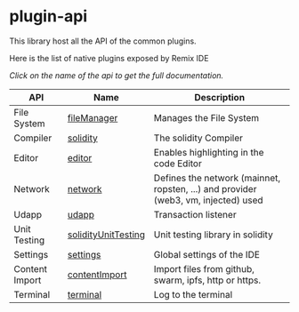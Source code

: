 # plugin-api

This library host all the API of the common plugins.

Here is the list of native plugins exposed by Remix IDE

_Click on the name of the api to get the full documentation._


|API            |Name                                 |Description |
|---------------|-------------------------------------|------------|
|File System    |[fileManager](./doc/file-system.md)  |Manages the File System
|Compiler       |[solidity](./doc/solidity.md)        |The solidity Compiler
|Editor         |[editor](./doc/editor.md)            |Enables highlighting in the code Editor
|Network        |[network](./doc/network.md)          |Defines the network (mainnet, ropsten, ...) and provider (web3, vm, injected) used
|Udapp          |[udapp](./doc/udapp.md)              |Transaction listener
|Unit Testing   |[solidityUnitTesting](./doc/unit-testing.md) |Unit testing library in solidity
|Settings       |[settings](./doc/settings.md)        |Global settings of the IDE
|Content Import |[contentImport](./doc/content-import.md) |Import files from  github, swarm, ipfs, http or https.
|Terminal       |[terminal](./doc/terminal.md)        |Log to the terminal

